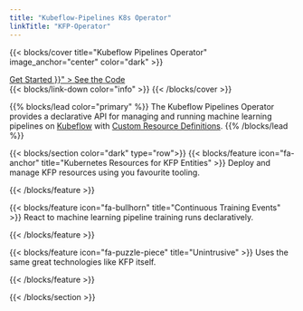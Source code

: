 ```yaml
---
title: "Kubeflow-Pipelines K8s Operator"
linkTitle: "KFP-Operator"
---
```


<!-- Hero section -->
{{< blocks/cover title="Kubeflow Pipelines Operator" image_anchor="center" color="dark" >}}
<div class="mx-auto">
  <p class="lead mt-5"></p>
  <a
    class="btn btn-lg btn-primary mr-3 mb-4"
    href="docs"
  >
    Get Started <i class="fas fa-arrow-alt-circle-right ml-2"></i>
  </a>
  <a
    class="btn btn-lg btn-secondary mr-3 mb-4"
    href="{{< param "github_project_repo" >}}"
  >
    See the Code <i class="fab fa-github ml-2"></i>
  </a>
</div>
{{< blocks/link-down color="info" >}}
{{< /blocks/cover >}}

{{% blocks/lead color="primary" %}}
The Kubeflow Pipelines Operator provides a declarative API for managing and running machine learning pipelines on [Kubeflow](https://www.kubeflow.org) with [Custom Resource Definitions](https://kubernetes.io/docs/concepts/extend-kubernetes/api-extension/custom-resources/).
{{% /blocks/lead %}}

{{< blocks/section color="dark" type="row">}}
{{< blocks/feature icon="fa-anchor" title="Kubernetes Resources for KFP Entities" >}}
Deploy and manage KFP resources using you favourite tooling.

{{< /blocks/feature >}}

{{< blocks/feature icon="fa-bullhorn" title="Continuous Training Events" >}}
React to machine learning pipeline training runs declaratively.

{{< /blocks/feature >}}

{{< blocks/feature icon="fa-puzzle-piece" title="Unintrusive" >}}
Uses the same great technologies like KFP itself.

{{< /blocks/feature >}}

{{< /blocks/section >}}
